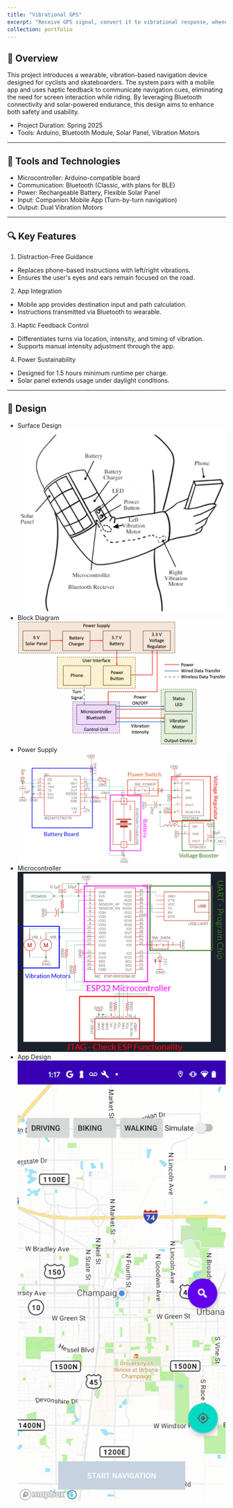 ```yaml
---
title: "Vibrational GPS"
excerpt: "Receive GPS signal, convert it to vibrational response, whenever turn should be made"
collection: portfolio
---
```


📌 Overview
---
This project introduces a wearable, vibration-based navigation device designed for cyclists and skateboarders. The system pairs with a mobile app and uses haptic feedback to communicate navigation cues, eliminating the need for screen interaction while riding. By leveraging Bluetooth connectivity and solar-powered endurance, this design aims to enhance both safety and usability.
- Project Duration: Spring 2025
- Tools: Arduino, Bluetooth Module, Solar Panel, Vibration Motors
---

🧰 Tools and Technologies
---
- Microcontroller: Arduino-compatible board
- Communication: Bluetooth (Classic, with plans for BLE)
- Power: Rechargeable Battery, Flexible Solar Panel
- Input: Companion Mobile App (Turn-by-turn navigation)
- Output: Dual Vibration Motors
---

🔍 Key Features
---
1. Distraction-Free Guidance
- Replaces phone-based instructions with left/right vibrations.
- Ensures the user's eyes and ears remain focused on the road.
2. App Integration
- Mobile app provides destination input and path calculation.
- Instructions transmitted via Bluetooth to wearable.
3. Haptic Feedback Control
- Differentiates turns via location, intensity, and timing of vibration.
- Supports manual intensity adjustment through the app.
4. Power Sustainability
- Designed for 1.5 hours minimum runtime per charge.
- Solar panel extends usage under daylight conditions.
---

🎨 Design
---
- Surface Design  
    ![surface_design](images/portfolio-2-1.png)
- Block Diagram  
    ![block_diagram](images/portfolio-2-2.png)
- Power Supply  
    ![power_supply](images/portfolio-2-3.png)
- Microcontroller  
    ![microcontroller](images/portfolio-2-4.png)
- App Design  
    ![app_design](images/portfolio-2-5.png)
